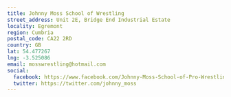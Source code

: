 ```yaml
---
title: Johnny Moss School of Wrestling
street_address: Unit 2E, Bridge End Industrial Estate
locality: Egremont
region: Cumbria
postal_code: CA22 2RD
country: GB
lat: 54.477267
lng: -3.525086
email: mosswrestling@hotmail.com
social:
  facebook: https://www.facebook.com/Johnny-Moss-School-of-Pro-Wrestling-1546945022194240/
  twitter: https://twitter.com/johnny_moss
---
```

